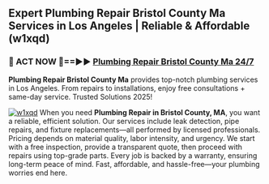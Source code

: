 ## Expert Plumbing Repair Bristol County Ma Services in Los Angeles | Reliable & Affordable (w1xqd)  

<h3>🚿 ACT NOW 🌟==►► <a href="https://tinyurl.com/2ne6vx2x" rel="nofollow">Plumbing Repair Bristol County Ma 24/7</a></h3>

**Plumbing Repair Bristol County Ma** provides top-notch plumbing services in Los Angeles. From repairs to installations, enjoy free consultations + same-day service. Trusted Solutions 2025!

[![w1xqd](https://i.imgur.com/4PFF4AK.jpeg)](https://tinyurl.com/2ne6vx2x)
When you need **Plumbing Repair in Bristol County, MA**, you want a reliable, efficient solution. Our services include leak detection, pipe repairs, and fixture replacements—all performed by licensed professionals. Pricing depends on material quality, labor intensity, and urgency. We start with a free inspection, provide a transparent quote, then proceed with repairs using top-grade parts. Every job is backed by a warranty, ensuring long-term peace of mind. Fast, affordable, and hassle-free—your plumbing worries end here.